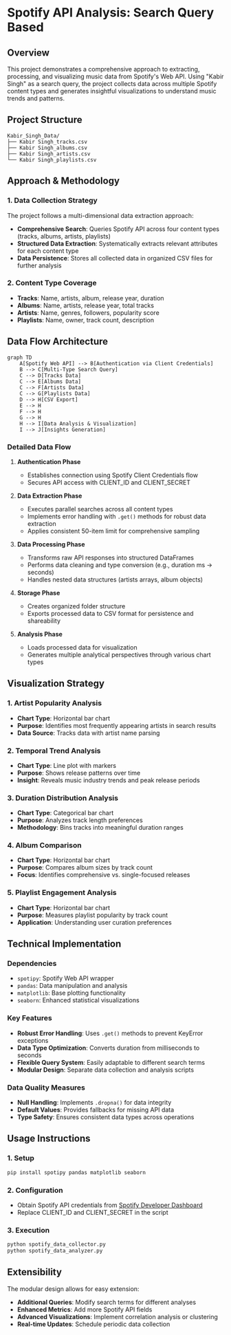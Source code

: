 # Spotify API Analysis: Search Query Based 

## Overview
This project demonstrates a comprehensive approach to extracting, processing, and visualizing music data from Spotify's Web API. Using "Kabir Singh" as a search query, the project collects data across multiple Spotify content types and generates insightful visualizations to understand music trends and patterns.

## Project Structure
```
Kabir_Singh_Data/
├── Kabir Singh_tracks.csv
├── Kabir Singh_albums.csv
├── Kabir Singh_artists.csv
└── Kabir Singh_playlists.csv
```

## Approach & Methodology

### 1. Data Collection Strategy
The project follows a multi-dimensional data extraction approach:
- **Comprehensive Search**: Queries Spotify API across four content types (tracks, albums, artists, playlists)
- **Structured Data Extraction**: Systematically extracts relevant attributes for each content type
- **Data Persistence**: Stores all collected data in organized CSV files for further analysis

### 2. Content Type Coverage
- **Tracks**: Name, artists, album, release year, duration
- **Albums**: Name, artists, release year, total tracks
- **Artists**: Name, genres, followers, popularity score
- **Playlists**: Name, owner, track count, description

## Data Flow Architecture

```mermaid
graph TD
    A[Spotify Web API] --> B[Authentication via Client Credentials]
    B --> C[Multi-Type Search Query]
    C --> D[Tracks Data]
    C --> E[Albums Data] 
    C --> F[Artists Data]
    C --> G[Playlists Data]
    D --> H[CSV Export]
    E --> H
    F --> H
    G --> H
    H --> I[Data Analysis & Visualization]
    I --> J[Insights Generation]
```

### Detailed Data Flow

1. **Authentication Phase**
   - Establishes connection using Spotify Client Credentials flow
   - Secures API access with CLIENT_ID and CLIENT_SECRET

2. **Data Extraction Phase**
   - Executes parallel searches across all content types
   - Implements error handling with `.get()` methods for robust data extraction
   - Applies consistent 50-item limit for comprehensive sampling

3. **Data Processing Phase**
   - Transforms raw API responses into structured DataFrames
   - Performs data cleaning and type conversion (e.g., duration ms → seconds)
   - Handles nested data structures (artists arrays, album objects)

4. **Storage Phase**
   - Creates organized folder structure
   - Exports processed data to CSV format for persistence and shareability

5. **Analysis Phase**
   - Loads processed data for visualization
   - Generates multiple analytical perspectives through various chart types

## Visualization Strategy

### 1. Artist Popularity Analysis
- **Chart Type**: Horizontal bar chart
- **Purpose**: Identifies most frequently appearing artists in search results
- **Data Source**: Tracks data with artist name parsing

### 2. Temporal Trend Analysis
- **Chart Type**: Line plot with markers
- **Purpose**: Shows release patterns over time
- **Insight**: Reveals music industry trends and peak release periods

### 3. Duration Distribution Analysis
- **Chart Type**: Categorical bar chart
- **Purpose**: Analyzes track length preferences
- **Methodology**: Bins tracks into meaningful duration ranges

### 4. Album Comparison
- **Chart Type**: Horizontal bar chart
- **Purpose**: Compares album sizes by track count
- **Focus**: Identifies comprehensive vs. single-focused releases

### 5. Playlist Engagement Analysis
- **Chart Type**: Horizontal bar chart
- **Purpose**: Measures playlist popularity by track count
- **Application**: Understanding user curation preferences

## Technical Implementation

### Dependencies
- `spotipy`: Spotify Web API wrapper
- `pandas`: Data manipulation and analysis
- `matplotlib`: Base plotting functionality
- `seaborn`: Enhanced statistical visualizations

### Key Features
- **Robust Error Handling**: Uses `.get()` methods to prevent KeyError exceptions
- **Data Type Optimization**: Converts duration from milliseconds to seconds
- **Flexible Query System**: Easily adaptable to different search terms
- **Modular Design**: Separate data collection and analysis scripts

### Data Quality Measures
- **Null Handling**: Implements `.dropna()` for data integrity
- **Default Values**: Provides fallbacks for missing API data
- **Type Safety**: Ensures consistent data types across operations

## Usage Instructions

### 1. Setup
```bash
pip install spotipy pandas matplotlib seaborn
```

### 2. Configuration
- Obtain Spotify API credentials from [Spotify Developer Dashboard](https://developer.spotify.com/)
- Replace CLIENT_ID and CLIENT_SECRET in the script

### 3. Execution
```bash
python spotify_data_collector.py
python spotify_data_analyzer.py
```


## Extensibility

The modular design allows for easy extension:
- **Additional Queries**: Modify search terms for different analyses
- **Enhanced Metrics**: Add more Spotify API fields
- **Advanced Visualizations**: Implement correlation analysis or clustering
- **Real-time Updates**: Schedule periodic data collection

